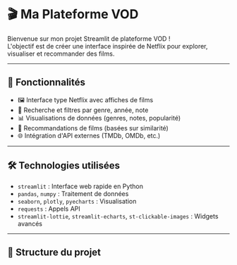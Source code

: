 # 🎬 Ma Plateforme VOD

Bienvenue sur mon projet Streamlit de plateforme VOD !  
L'objectif est de créer une interface inspirée de Netflix pour explorer, visualiser et recommander des films.

---

## 🚀 Fonctionnalités

- 🖼️ Interface type Netflix avec affiches de films
- 🔎 Recherche et filtres par genre, année, note
- 📊 Visualisations de données (genres, notes, popularité)
- 🤖 Recommandations de films (basées sur similarité)
- 🌐 Intégration d'API externes (TMDb, OMDb, etc.)

---

## 🛠️ Technologies utilisées

- `streamlit` : Interface web rapide en Python
- `pandas`, `numpy` : Traitement de données
- `seaborn`, `plotly`, `pyecharts` : Visualisation
- `requests` : Appels API
- `streamlit-lottie`, `streamlit-echarts`, `st-clickable-images` : Widgets avancés

---

## 📁 Structure du projet

